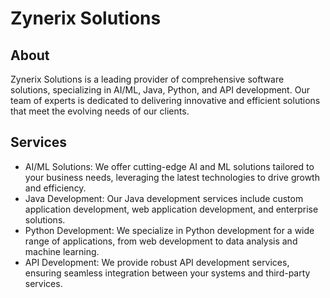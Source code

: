 # Zynerix Solutions

## About
Zynerix Solutions is a leading provider of comprehensive software solutions, specializing in AI/ML, Java, Python, and API development. Our team of experts is dedicated to delivering innovative and efficient solutions that meet the evolving needs of our clients.

## Services

- AI/ML Solutions: We offer cutting-edge AI and ML solutions tailored to your business needs, leveraging the latest technologies to drive growth and efficiency.
- Java Development: Our Java development services include custom application development, web application development, and enterprise solutions.
- Python Development: We specialize in Python development for a wide range of applications, from web development to data analysis and machine learning.
- API Development: We provide robust API development services, ensuring seamless integration between your systems and third-party services.

